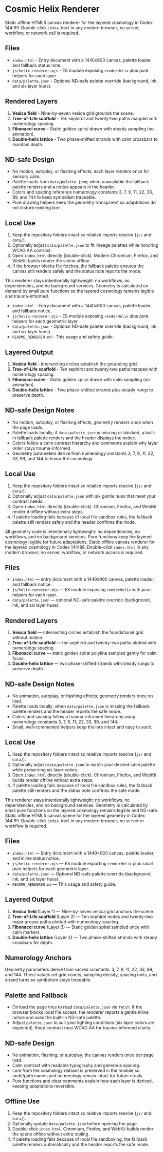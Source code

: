 # Cosmic Helix Renderer

Static offline HTML5 canvas renderer for the layered cosmology in Codex 144:99. Double-click `index.html` in any modern browser; no server, workflow, or network call is required.

## Files
- `index.html` - Entry document with a 1440x900 canvas, palette loader, and fallback status note.
- `js/helix-renderer.mjs` - ES module exposing `renderHelix` plus pure helpers for each layer.
- `data/palette.json` - Optional ND-safe palette override (background, ink, and six layer hues).

## Rendered Layers
1. **Vesica field** - Nine-by-seven vesica grid grounds the scene.
2. **Tree-of-Life scaffold** - Ten sephirot and twenty-two paths mapped with numerology spacing.
3. **Fibonacci curve** - Static golden spiral drawn with steady sampling (no animation).
4. **Double-helix lattice** - Two phase-shifted strands with calm crossbars to maintain depth.

## ND-safe Design
- No motion, autoplay, or flashing effects; each layer renders once for sensory calm.
- Palette loads from `data/palette.json`; when unavailable the fallback palette renders and a notice appears in the header.
- Colors and spacing reference numerology constants 3, 7, 9, 11, 22, 33, 99, and 144 to keep symbolism traceable.
- Pure drawing helpers keep the geometry transparent so adaptations do not disturb existing lore.

## Local Use
1. Keep the repository folders intact so relative imports resolve (`js/` and `data/`).
2. Optionally adjust `data/palette.json` to fit lineage palettes while honoring WCAG AA contrast.
3. Open `index.html` directly (double-click). Modern Chromium, Firefox, and WebKit builds render the scene offline.
4. If the browser blocks file fetches, the fallback palette ensures the canvas still renders safely and the status note reports the mode.

This renderer stays intentionally lightweight: no workflows, no dependencies, and no background services. Geometry is calculated on demand by small pure functions so the layered cosmology remains legible and trauma-informed.
- `index.html` - Entry document with a 1440x900 canvas, palette loader, and fallback notice.
- `js/helix-renderer.mjs` - ES module exposing `renderHelix` plus pure helpers for each geometric layer.
- `data/palette.json` - Optional ND-safe palette override (background, ink, and six layer hues).
- `README_RENDERER.md` - This usage and safety guide.

## Layered Output
1. **Vesica field** - Intersecting circles establish the grounding grid.
2. **Tree-of-Life scaffold** - Ten sephirot and twenty-two paths mapped with numerology spacing.
3. **Fibonacci curve** - Static golden spiral drawn with calm sampling (no animation).
4. **Double-helix lattice** - Two phase-shifted strands plus steady rungs to preserve depth.

## ND-safe Design Notes
- No motion, autoplay, or flashing effects; geometry renders once when the page loads.
- Palette loads locally; if `data/palette.json` is missing or blocked, a built-in fallback palette renders and the header displays the notice.
- Colors follow a calm contrast hierarchy and comments explain why layer order stays trauma-informed.
- Geometry parameters derive from numerology constants 3, 7, 9, 11, 22, 33, 99, and 144 to honor the cosmology.

## Local Use
1. Keep the repository folders intact so relative imports resolve (`js/` and `data/`).
2. Optionally adjust `data/palette.json` with six gentle hues that meet your contrast needs.
3. Open `index.html` directly (double-click). Chromium, Firefox, and WebKit render it offline without extra steps.
4. If palette loading fails because of local file sandbox rules, the fallback palette still renders safely and the header confirms the mode.

All geometry code is intentionally lightweight: no dependencies, no workflows, and no background services. Pure functions keep the layered cosmology legible for future adaptations.
Static offline canvas renderer for the layered cosmology in Codex 144:99. Double-click `index.html` in any modern browser; no server, workflow, or network access is required.

## Files
- `index.html` — entry document with a 1440x900 canvas, palette loader, and fallback notice.
- `js/helix-renderer.mjs` — ES module exposing `renderHelix` with pure helpers for each layer.
- `data/palette.json` — optional ND-safe palette override (background, ink, and six layer hues).

## Rendered Layers
1. **Vesica field** — intersecting circles establish the foundational grid without motion.
2. **Tree-of-Life scaffold** — ten sephirot and twenty-two paths plotted with numerology spacing.
3. **Fibonacci curve** — static golden spiral polyline sampled gently for calm focus.
4. **Double-helix lattice** — two phase-shifted strands with steady rungs to preserve depth.

## ND-safe Design Notes
- No animation, autoplay, or flashing effects; geometry renders once on load.
- Palette loads locally; when `data/palette.json` is missing the fallback palette renders and the header reports the safe mode.
- Colors and spacing follow a trauma-informed hierarchy using numerology constants 3, 7, 9, 11, 22, 33, 99, and 144.
- Small, well-commented helpers keep the lore intact and easy to audit.

## Local Use
1. Keep the repository folders intact so relative imports resolve (`js/` and `data/`).
2. Optionally adjust `data/palette.json` to match your desired calm palette while preserving six layer colors.
3. Open `index.html` directly (double-click). Chromium, Firefox, and WebKit builds render offline without extra steps.
4. If palette loading fails because of local file sandbox rules, the fallback palette still renders and the status note confirms the safe mode.

This renderer stays intentionally lightweight: no workflows, no dependencies, and no background services. Geometry is calculated by small pure functions so the layered cosmology remains legible and ND-safe.
Static offline HTML5 canvas scene for the layered geometry in Codex 144:99.
Double-click `index.html` in any modern browser; no server or workflow is
required.

## Files
- `index.html` — Entry document with a 1440×900 canvas, palette loader, and
  inline status notice.
- `js/helix-renderer.mjs` — ES module exporting `renderHelix` plus small pure
  helpers for each geometric layer.
- `data/palette.json` — Optional ND-safe palette override (background, ink, and
  six layer hues).
- `README_RENDERER.md` — This usage and safety guide.

## Layered Output
1. **Vesica field** (Layer 1) — Nine-by-seven vesica grid anchors the scene.
2. **Tree-of-Life scaffold** (Layer 2) — Ten sephirot nodes and twenty-two major
   arcana paths plotted with numerology spacing.
3. **Fibonacci curve** (Layer 3) — Static golden spiral sampled once with calm
   markers.
4. **Double-helix lattice** (Layer 4) — Two phase-shifted strands with steady
   crossbars for depth.

## Numerology Anchors
Geometry parameters derive from sacred constants: 3, 7, 9, 11, 22, 33, 99, and
144. These values set grid counts, sampling density, spacing units, and strand
turns so symbolism stays traceable.

## Palette and Fallback
- On load the page tries to read `data/palette.json` via `fetch`. If the browser
  blocks local file access, the renderer reports a gentle inline notice and uses
  the built-in ND-safe palette.
- Adjust `palette.json` to suit your lighting conditions (six layer colors are
  expected). Keep contrast near WCAG AA for trauma-informed clarity.

## ND-safe Design
- No animation, flashing, or autoplay; the canvas renders once per page load.
- Calm contrast with readable typography and generous spacing.
- Lore from the cosmology dataset is preserved in the module so node/path names
  and numerology remain intact for future rituals.
- Pure functions and clear comments explain how each layer is derived, keeping
  adaptations reversible.

## Offline Use
1. Keep the repository folders intact so relative imports resolve (`js/` and
   `data/`).
2. Optionally update `data/palette.json` before opening the page.
3. Double-click `index.html`. Chromium, Firefox, and WebKit builds render the
   scene offline without extra tooling.
4. If palette loading fails because of local file sandboxing, the fallback
   palette renders automatically and the header reports the safe mode.
